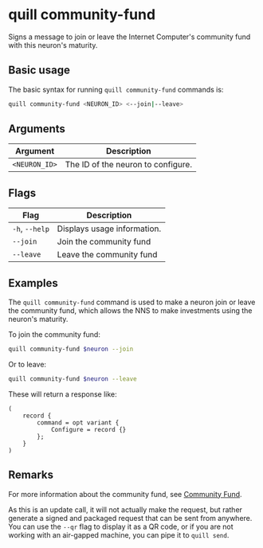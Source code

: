 # quill community-fund

Signs a message to join or leave the Internet Computer's community fund with this neuron's maturity.

## Basic usage

The basic syntax for running `quill community-fund` commands is:

```bash
quill community-fund <NEURON_ID> <--join|--leave>
```

## Arguments

| Argument      | Description                        |
|---------------|------------------------------------|
| `<NEURON_ID>` | The ID of the neuron to configure. |

## Flags

| Flag           | Description                 |
|----------------|-----------------------------|
| `-h`, `--help` | Displays usage information. |
| `--join`       | Join the community fund     |
| `--leave`      | Leave the community fund    |

## Examples

The `quill community-fund` command is used to make a neuron join or leave the community fund, which allows the NNS to make investments using the neuron's maturity.

To join the community fund:

```sh
quill community-fund $neuron --join
```

Or to leave:

```sh
quill community-fund $neuron --leave
```

These will return a response like:

```candid
(
    record {
        command = opt variant {
            Configure = record {}
        };
    }
)
```

## Remarks

For more information about the community fund, see [Community Fund].

As this is an update call, it will not actually make the request, but rather generate a signed and packaged request that can be sent from anywhere. You can use the `--qr` flag to display it as a QR code, or if you are not working with an air-gapped machine, you can pipe it to `quill send`.

[Community Fund]: https://internetcomputer.org/docs/current/tokenomics/nns/community-fund
